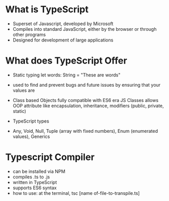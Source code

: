 # What is TypeScript

- Superset of Javascript, developed by Microsoft
- Compiles into standard JavaScript, either by the browser or through other programs
- Designed for development of large applications

# What does TypeScript Offer

- Static typing
  let words: String = "These are words"
- used to find and prevent bugs and future issues by ensuring that your values are

- Class based Objects
  fully compatible with ES6 era JS Classes
  allows OOP attribute like encapsulation, inheritance, modifiers (public, private, static)

- TypeScript types
- Any, Void, Null, Tuple (array with fixed numbers), Enum (enumerated values), Generics

# Typescript Compiler

- can be installed via NPM
- compiles .ts to .js
- written in TypeScript
- supports ES6 syntax
- how to use: at the terminal, tsc [name of-file-to-transpile.ts]
